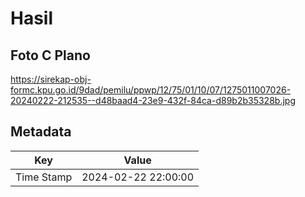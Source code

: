 # Hasil

## Foto C Plano

https://sirekap-obj-formc.kpu.go.id/9dad/pemilu/ppwp/12/75/01/10/07/1275011007026-20240222-212535--d48baad4-23e9-432f-84ca-d89b2b35328b.jpg


## Metadata

| Key        | Value               |
| ---------- | ------------------- |
| Time Stamp | 2024-02-22 22:00:00 |



